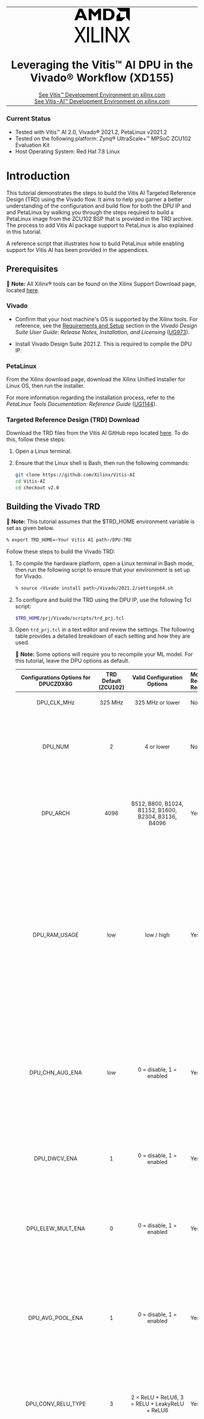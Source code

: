 <table class="sphinxhide">
 <tr width="100%">
    <td align="center"><img src="https://raw.githubusercontent.com/Xilinx/Image-Collateral/main/xilinx-logo.png" width="30%"/><h1>Leveraging the Vitis™ AI DPU in the Vivado® Workflow (XD155)</h1>
    <a href="https://www.xilinx.com/products/design-tools/vitis.html">See Vitis™ Development Environment on xilinx.com</br></a>
    <a href="https://www.xilinx.com/products/design-tools/vitis/vitis-ai.html">See Vitis-AI™ Development Environment on xilinx.com</a>
    </td>
 </tr>
</table>

### Current Status

*	Tested with Vitis&trade; AI 2.0,  Vivado&reg; 2021.2, PetaLinux v2021.2
*	Tested on the following platform: Zynq&reg; UltraScale+&trade; MPSoC ZCU102 Evaluation Kit
*	Host Operating System: Red Hat 7.8 Linux 

# Introduction

This tutorial demonstrates the steps to build the Vitis AI Targeted Reference Design (TRD) using the Vivado flow. It aims to help you garner a better understanding of the configuration and build flow for both the DPU IP and and PetaLinux by walking you through the steps required to build a PetaLinux image from the ZCU102 BSP that is provided in the TRD archive. The process to add Vitis AI package support to PetaLinux is also explained in this tutorial. 

A reference script that illustrates how to build PetaLinux while enabling support for Vitis AI has been provided in the appendices.

## Prerequisites

:pushpin: **Note:** All Xilinx&reg; tools can be found on the Xilinx Support Download page, located [here](https://www.xilinx.com/support/download/index.html/content/xilinx/en/downloadNav/vivado-design-tools/2021-2.html).

### Vivado

* Confirm that your host machine's OS is supported by the Xilinx tools. For reference, see the [Requirements and Setup](https://docs.xilinx.com/access/sources/dita/topic?Doc_Version=2021.2%20English&url=ug973-vivado-release-notes-install-license&resourceid=roe1549384083026.html) section in the *Vivado Design Suite User Guide: Release Notes, Installation, and Licensing* ([UG973](https://docs.xilinx.com/access/sources/dita/map?Doc_Version=2021.2%20English&url=ug973-vivado-release-notes-install-license)).

* Install Vivado Design Suite 2021.2. This is required to compile the DPU IP.

### PetaLinux

From the Xilinx download page, download the Xilinx Unified Installer for Linux OS, then run the installer.

For more information regarding the installation process, refer to the *PetaLinux Tools Documentation: Reference Guide* ([UG1144](https://docs.xilinx.com/access/sources/dita/map?Doc_Version=2021.2%20English&url=ug1144-petalinux-tools-reference-guide)).

### Targeted Reference Design (TRD) Download

Download the TRD files from the Vitis AI GitHub repo located [here](https://github.com/Xilinx/Vitis-AI/tree/2.0/dsa/DPU-TRD). To do this, follow these steps:

1. Open a Linux terminal. 
2. Ensure that the Linux shell is Bash, then run the following commands:

    ```bash
    git clone https://github.com/Xilinx/Vitis-AI
    cd Vitis-AI
    cd checkout v2.0
    ```

## Building the Vivado TRD

:pushpin: **Note:** This tutorial assumes that the $TRD_HOME environment variable is set as given below.

  ```bash
  % export TRD_HOME=<Your Vitis AI path>/DPU-TRD
  ```
Follow these steps to build the Vivado TRD:

1. To compile the hardware platform, open a Linux terminal in Bash mode, then run the following script to ensure that your environment is set up for Vivado.

    ```bash
    % source <Vivado install path>/Vivado/2021.2/settings64.sh
    ```

2. To configure and build the TRD using the DPU IP, use the following Tcl script:

    ```bash
    $TRD_HOME/prj/Vivado/scripts/trd_prj.tcl 
    ```

3. Open ``trd_prj.tcl`` in a text editor and review the settings. The following table provides a detailed breakdown of each setting and how they are used. 

    :pushpin: **Note:** Some options will require you to recompile your ML model. For this tutorial, leave the DPU options as default.


    | Configurations Options for DPUCZDX8G | TRD Default (ZCU102) | Valid Configuration Options                        | Model Recompile Required | Definition |
    |:------------------------------------:|:--------------------:|:--------------------------------------------------:|:-------------------------|:----------|
    |DPU_CLK_MHz                           |325 MHz               |325 MHz or lower                                     |No                        |To modify frequency of *m_axi_dpu_aclk*.|
    |DPU_NUM                               |2                     |4 or lower                                          |No                        |Number of DPU cores to be used. The DPU needs lots of LUTs and RAMs. Use of 3 or more DPU may cause resource and timing issues.|
    |DPU_ARCH                              |4096                  |B512, B800, B1024, B1152, B1600, B2304, B3136, B4096|Yes                       |The DPU IP can be configured with various convolution architectures which are related to the parallelism of the convolution unit.|
    |DPU_RAM_USAGE                         |low                   |low / high                                          |Yes                       |The RAM usage option determines the total amount of on-chip memory used in different DPU architectures, and the setting is for all the DPU cores in the DPU IP. High RAM usage means that the on-chip memory block will be larger, allowing the DPU more flexibility to handle the intermediate data. High RAM usage also implies higher performance in each DPU core.
    |DPU_CHN_AUG_ENA                       |low                   |0 = disable, 1 = enabled                            |Yes                       |Channel augmentation is an optional feature for improving the efficiency of the DPUCZDX8G when the number of input channels is much lower than the available channel parallelism.|
    |DPU_DWCV_ENA                          |1                     |0 = disable, 1 = enabled                            |Yes                       |Depthwise convolution: This option determines wether the depthwise convolution operation will be performed on the DPU or not.|
    |DPU_ELEW_MULT_ENA                     |0                     |0 = disable, 1 = enabled                            |Yes                       |Elementwise multiplication: Enables dot multiplication on at most two input feature maps. The input channel of EM ranges from 1 to 256.|
    |DPU_AVG_POOL_ENA                      |1                     |0 = disable, 1 = enabled                            |Yes                       |This option determines whether the average pooling operation will be performed on the DPUCZDX8G. The supported sizes range from 2x2 to 8x8, with only square sizes supported. Extra logic is used, if enabled.|
    |DPU_CONV_RELU_TYPE                    |3                     |2 = ReLU + ReLU6, 3 = RELU + LeakyReLU + ReLU6      |Yes                       |This option determines which kind of ReLU function can beused in the DPU. ReLU and ReLU6 are supported by default.|
    |DPU_SFM_NUM                           |1                     |0 = disable, 1 = enabled                            |No                        |Softmax function: It is a separate accelerator which has its own interface and runtime with INT8 input and floating-point output data format. This softmax HW option is just packaged into a DPU wrapper. The hardware implementation of softmax can be 160 times faster than a software implementation on MPSoC Arm in some application cases. Enabling this option depends on the customer chosen algorithm model and desired throughput. Extra logic is used, if enabled.|
    |DPU_DSP48_USAGE                       |high                  |low / high                                          |No                        |This option allows you to select whether DSP48E slices will be used for accumulation in the DPUCZDX8G convolution module. When low DSP usage is selected, the DPUCZDX8G IP will use DSP slices only for multiplication in the convolution. In high DSP usage mode, the DSP slice will be used for both multiplication and accumulation. Thus, the high DSP usage consumes more DSP slices and less LUTs.|
    |DPU_URAM_PER_DPU                      |0                     |0 - 84                                              |No                         |The DPUCZDX8G uses block RAM as the memory unit by default. For a target device with both block RAM and UltraRAM, configures the number of UltraRAM that are used to replace some block RAMs. The number of UltraRAM should be set as a multiple of the number of block RAMs required for a memory unit in the DPUCZDX8G.|
    |REG_CLK_MHz                           |100                   |100 MHz                                              |No                         |The *input s_axi_clk* is used for the register configure module. This module receives the DPU conigure data throughte S_AXI interface adn the related clock of S_AXI is *s_axi_clk*. THe S_AXI clock can be configued as common with the M-AXI clock or as an independent clock. THe register for DPU configuration is updated at a very low fequency and most of those registers are configured at the start of a task. The M-AXI is used as a high-frequency clock, Xilinx recommends setting the S-AXI clock as an independent clock with a frequency of 100 Mhz.|
    |DPU_SAXICLK_INDPD                     |1                     |0 = disable, 1 = enabled                            |No                         |Enabling this option measn the S-AXI clock is an independent clock from the M_axi_clock and you can set arbitrary frequency for *s_axi_aclk*. When the option is disabled, the S-AXI interface uses the same m_axi_aclk clock with M-AXI interface.
    |DPU_CLK_GATING_ENA                    |1                     |0 = disbale, 1 = enabled                            |No                         |When this option is enabled, a port named *dpu_2x_clk_ce* appears for each DPUCZDX8G core. The *dpu_2x_clk_ce* port should be connected to the *clk_dsp_ce* port in the dpu_clk_wiz IP. the *dpu_2x_clk_ce* signal can shut down the *dpu_2x_clk* when the computing engine in the DPUCZDX8G is idle. To generate the *clk_dsp_ce* port in the dpu_clk_wiz IP, the clocking wizard IP should be configured with specific options.|
    |DPU_DSP48_MAX_CASC_LEN                |4                     |1 - 7                                               |No                         |The maximum lenght of the DSP48E slice cascade chain can be set using this option. Longer cascade lengths typically use fewer logic resources but might have worse timing. Shorter cascade lengths might not be suitable for small devices asthey require more hardware resources. Xilinx recommends selecting the mid-value, which is four, in the first iteration and adjust the value as needed to meet timing requirements.|
    |DPU_TIMESTAMP_ENA                     |1                     |1 - 7                                               |No                         |When enabled, the DPUCZDX8G records the time that the DPUCZDX8G project was synthesized. When disable,d the timestamp keeps the value at the moment of the last IP update.|
    |DPU_CONV_WP                           |1                     |1 = all architectures, 2 = B512/B800/B1152, 4 = B1024/B1600/B2304|Yes           |The DPU supoorts additional write-parallel acceleration for the PointPillar models.|

    -------------------------

    **:warning: IMPORTANT:** During model compilation, Vitis AI parses metadata from a file named ``arch.json``. It is through this mechanism that the Vitis AI compiler extracts details of the target DPU instruction set and features. This file is key to ensuring successful deployment of the model on the DPU.

    In the above table, the column "Model Recompile Required" provides information on whether the model must be recompiled when modifications are made to the DPU configuration. 

    If YES - The model must be recompiled with the latest arch.json </br>
    If NO - The model does not need to be recompiled.

    You can see from this that modifications to the DPU configuration may require recompilation of the model. For additional information on the ``arch.json`` file, refer to step 6 below.

    -------------------------

4. Build the hardware design:

    ```bash
    % cd $TRD_HOME/prj/Vivado
    % vivado -source scripts/trd_prj.tcl&
    ```

    If you are accessing the host machine remotely, additional tools such as VNC might be used to improve overall GUI performance. After executing the script, the Vivado IPI block design should now be displayed as shown in the following figure.  If so, the script has successfully rebuilt the hardware platform design.

    ![figure1](./images/5.2.1-1.png)

5. Click **Generate Bitstream**.

    :pushpin: **Note:** If a pop-up with “No implementation results available” is displayed, click **Yes** to run implementation. Then, if a pop-up with “Launch runs” is displayed, click **OK**.

6. After the bitstream is generated, go to **File > Export > Export Hardware**. In the Export Hardware window, select **Include Bitstream** and click **OK**.

    The XSA file is created at

    ```bash
    $TRD_HOME/prj/Vivado/prj/top_wrapper.xsa
    ```

    :pushpin: **Note:** The ``arch.json`` file that is needed by the Vitis AI Compiler has been created by the Vivado tool and is located at this path:

      ```bash
      $TRD_HOME/prj/Vivado/srcs/top/ip/top_DPUCZDX8G_0/arch.json
      ```


### Optional: Custom Hardware Steps

Additional steps are required to use the DPU IP in your custom design. The DPU IP is not released in the Vivado IP catalog and can only be found in this TRD. Therefore, you will be required to copy the DPU IP repo to your custom design and add this IP to the Vivado IP catalog manually. Follow these steps to complete this task:

1. Locate the DPU IP in the Vitis AI Vivado TRD. The DPU IP is located at ``/Vitis-AI/dsa/DPU-TRD/dpu_ip/DPUCZDX8G_v3_4_0/``. This can be confirmed by noting the ``component.xml`` file located in the root of this directory.
  
    1. Copy this folder local to your Vivado design.
    2. Add the DPU IP to your Vivado design as shown in the following steps.

2. Click on **Settings**.

    ![figure2](./images/vivado_ide_tools_settings_img.png)

3. Under **IP**, select **Repository** and click the **+** toolbar button.

    ![figure3](./images/vivado_ide_tools_settings_ip_img.png)

4. Point to the DPU IP you copied local to your Vivado design and click **Select**.

    ![figure4](./images/vivado_ide_tools_settings_ip_select_img.png)


The TCL console provides the status of the IP repo update as shown in the following figure:

![figure5](./images/vivado_ide_tools_settings_ip_select_tcl_img.png)

Vivado shows the updated IP repo and the addition of the DPU IP core upon completion.

![figure6](./images/vivado_ide_tools_settings_ip_select_tcl_done_img.png)

:pushpin: **Note:** For correct operation and optimum performance of your DPU implementation, it is important to follow the recommendations outlined in the *DPUCZDX8G for Zynq UltraScale+ MPSoCs Product Guide* [PG338](https://docs.xilinx.com/access/sources/dita/map?isLatest=true&ft:locale=en-US&url=pg338-dpu). It is extremely important that you review and understand the clocking, reset, and I/O bandwidth requirements of the DPU when integrating this IP into your system. 

## Installing PetaLinux

This part of the tutorial shows how to build the Linux and boot images using the PetaLinux build tool.

:pushpin: **Note:** Refer to the *PetaLinux Tools Documentation: Reference Guide* ([UG1144](https://docs.xilinx.com/access/sources/dita/map?Doc_Version=2021.2%20English&url=ug1144-petalinux-tools-reference-guide)) for more information.

1. Run the user login shell command.

    - For Bash as user login shell, run the following command.

      ```bash
      source <path-to-installed-PetaLinux>/settings.sh
      ```

    - For C shell as user login shell, run the following command.

      ```bash
      source <path-to-installed-PetaLinux>/settings.csh
      ```

2. Verify that the working environment has been set:

    ```bash
    echo $PETALINUX
    ```

3. Configure and build the PetaLinux project:

    ```bash
    cd $TRD_HOME/prj/Vivado/dpu_petalinux_bsp
    ./download_bsp.sh
    petalinux-create -t project -s xilinx-zcu102-trd.bsp
    ```

The following commands take you into the project directory and configure PetaLinux using your Vivado project .XSA file created earlier in this tutorial:

```bash
cd xilinx-zcu102-trd
petalinux-config --get-hw-description=$TRD_HOME/prj/Vivado/prj/ --silentconfig
```

For this example, add the Vitis AI packages and the correct files will be inserted into rootfs when generating the system image by PetaLinux.
In order to enable Vitis AI packages, follow these steps:

1. Edit the following file:

    ```bash
    <petalinux project>/project-spec/meta-user/conf/user-rootfsconfig 
    ```

2. Append the following lines:

    ```bash
    CONFIG_vitis-ai-library
    CONFIG_vitis-ai-library-dev
    CONFIG_vitis-ai-library-dbg
    ```

3. To enable the Vitis AI packages, run the following command:

    ```bash
    petalinux-config -c rootfs
    ```

4. Select **"user packages"** and enable the three Vitis AI packages as shown in the following figure:

    ![figure7](./images/petalinux_user_packages.png)

    After you run the above successfully, the ``vitis-ai-library``, VART2.0 and the dependent packages will be installed into rootfs image.

    If you want to compile the example on the target hardware, select the following package groups as well. This package group provides some commonly used utilities like Make, GCC, G++, and cross compiler. 

    ![figure8](./images/petalinux_user_packages_2.png)

5. Save and exit, then build PetaLinux.

    ```bash
    petalinux-build
    ```

    *Optional: If you want to use the TRD prebuilt Vivado design, use the path for ``--get-hw-description`` as shown below.*

    ```bash
    petalinux-config --get-hw-description=$TRD_HOME/prj/Vivado/pre-built/ --silentconfig
    ```

6. Upon successful completion of the PetaLinux build, create a boot image (BOOT.BIN) including FSBL, ATF, bitstream, and U-boot.  

    ```bash
    cd images/linux
    petalinux-package --boot --fsbl zynqmp_fsbl.elf --u-boot u-boot.elf --pmufw pmufw.elf --fpga system.bit
    ```

7. Use the following command to create a WIC image. This file is used by a third party flash tool, such as Etcher (https://etcher.io/) to burn the WIC image and create a bootable system memory for the target. 

    ```bash
    petalinux-package --wic 
    ```

    :pushpin: **Note:** This command uses a default ``rootfs.wks`` file located at ``$DPU-TRD/prj/Vivado/dpu_petalinux_bsp/xilinx-zcu102-trd/build/``.

8. Burn the WIC file to a 16G SD card using the following steps.

    1. Download Etcher from https://etcher.io/ and install on your host computer.
    2. Use the Etcher software to burn the image file onto the SD card.

### Building Petalinux for Custom Hardware (Optional)

If you want to build PetaLinux for custom hardware, see [Customizing the Project](https://docs.xilinx.com/access/sources/dita/topic?Doc_Version=2021.2%20English&url=ug1144-petalinux-tools-reference-guide&resourceid=customizing-project-an364401.html) in the *PetaLinux Tools Documentation: Reference Guide* ([UG1144](https://docs.xilinx.com/access/sources/dita/map?Doc_Version=2021.2%20English&url=ug1144-petalinux-tools-reference-guide)).

## Testing Your Design

### ZCU102 Target Setup

For this tutorial, use the ZCU102 evaluation board. For more information regarding the ZCU102, click [here](https://www.xilinx.com/products/boards-and-kits/ek-u1-zcu102-g.html).

Set up the ZCU102 board as in the following figure:

![figure9](./images/zcu102_config_img.png)

1. Insert the newly imaged SD card into the ZCU102.

2. Connect all required peripherals to the target as shown in the above figure.

3. Review the Boot Mode dip switch settings.

4. Create a serial connection to the target hardware using a tool such as [MobaXterm](https://download.mobatek.net/2102021022292334/MobaXterm_Installer_v21.0.zip).

    * The serial connection should have the following configuration:
        * Baud Rate: 115200 bps
        * Data bits: 8
        * Stop bit: 1
        * Parity: None

    The ZCU102 supports four virtual serial connections over the USB-UART port.  These will be installed as a series of COM ports on your host machine (ie COM11, COM12, COM13, COM14).  If you choose, you can simply open four terminal connections, one for each of these ports.  In any case, you will know that you are using the correct port when you see the Linux boot messages (DMESG logging) on that port.  This is the port that you will use for the next steps.

    :pushpin: **Note:** If you are connecting to the board and executing example applications via this USB-UART connection, you may need to execute ```export DISPLAY=:0.0``` in order to successfully execute (and display) results from the example applications in the steps that follow.  Many configurations are possible for use of this image, including ssh over Ethernet, or connecting a USB keyboard directly to the board to run applications. The need to export the DISPLAY will vary depending on the methodology used.

5. Ensure your host computer and target hardware are on the same LAN network, or connected via a point-to-point Ethernet cable. The ZCU102 is DHCP enabled and will be assigned an IP if connected to a router.

  * Using the serial port, type ```% ifconfig```
    
    This will dump the IP address of the target and enable you to establish a network connection. As needed, you can establish a point-to-point Ethernet connection by simply reconfiguring the ip address of the board by executing "ifconfig eth0 xxx.xxx.xxx.xxx" on the board via the serial terminal.

6. Once you have the IP address of the target, open an SSL (or SSH) connection to the target’s IP address (user = root, password = root) to provide a stable and highspeed connection to transfer files to and from the target hardware.

### Running the TRD Resnet50 Example

The Vivado TRD has a simple ResNet-50 example that you can run to verify that the DPU, runtime, and other components are operating as expected. At the target hardware Linux prompt, enter the following commands:

```bash
$ cd ./app
$ cp ./model/resnet50.xmodel .
$ env LD_LIBRARY_PATH=samples/lib samples/bin/resnet50 img/bellpeppe-994958.JPEG
```

You should see the Top 5 prediction scores and classes dumped to the console.  The scores and class predictions will vary depending on the image used:

```bash
score[945]  =  0.992235     text: bell pepper,
score[941]  =  0.00315807   text: acorn squash,
score[943]  =  0.00191546   text: cucumber, cuke,
score[939]  =  0.000904801  text: zucchini, courgette,
score[949]  =  0.00054879   text: strawberry,
```

These results reflect the classification of an image located in the ```/home/root/app/img/``` directory.

### VART and Vitis AI Library Examples

Both VART and the Vitis AI library are located within the Vitis AI Github repo at the following paths.

```bash
Vitis-AI/demo/VART
Vitis-AI/demo/Vitis-AI-Library
```

To run these examples, you will need the Vitis AI Runtime packages, VART samples, Vitis-AI-Library samples, and ML models of choice. These requirements can be installed in different stages of the tool flow. In this tutorial, the Vitis AI runtime packages were install via Yocto recipes during the PetaLinux build. Therefore, only the VART examples, Vitis-AI-Library examples, and ML models will be needed.  Also, you have two options for building the example application code: 

- Host machine
- Target hardware

The following section describes how to set up the cross-compiler on both the host machine and target hardware to enable you to build these application examples.

:pushpin: **Note:** If you are using a Xilinx evaluation board TRD image, all of these packages and the hardware cross-compiler are built into the board image.

### Application Compilation

VART and the Vitis AI Library provide the application code and a build script for you to build these application examples on your host machine or target hardware. The cross-compiler should be installed on the target, or the image built with the PetaLinux “self-hosted” option selected as shown earlier in this tutorial. 

Skip this step if you have already compiled your application code on your host machine.

If you have access to your target hardware from your host machine simply copy the VART and Vitis-AI-Library directories to your target hardware. However, if you do not have access to your hardware from the host, clone the Vitis AI repo again on your target hardware. Ensure you have adequate storage space in the rootfs file system (approximately 3 Gb).

### Building ML Applications on the Target Hardware

Open a Linux terminal on your target hardware. Run the following command:

```bash
% git clone https://github.com/Xilinx/Vitis-AI
```

You may get the following SSL warning:

![figure10](./images/ssl_certs_fail_img.png)

To turn off the SSL certificates check, use the following commands:

```bash
% git config --global http.sslverify false 
% cd Vitis-AI
% git checkout v2.0
```

This clones the Vitis AI repo which includes VART examples and the Vitis AI Library examples.

### Building ML Applications on the Host Machine 

#### Set up the Cross-Compiler

Refer to the following Vitis AI repo path for details and scripts to install the cross-compilation system environment. This compiler is to be installed on your local host Linux system, not in the Docker system. Note that the cross compiler will be installed in the ``~/petalinux_sdk_2021.2`` directory by default. You can edit the ``host_cross_compiler_setup.sh`` file line 25 to change the installation directory. 

1. Vitis AI Repo path to this script:

    ```bash
    /Vitis-AI/setup/mpsoc/VART/
    ```

2. On your Host machine, run the following script to setup the cross-compiler:

    ```bash
    % ./host_cross_compiler_setup.sh
    ```

3. When the installation is complete, follow the prompts and execute the following command:

    ```bash
    % source ~/petalinux_sdk_2021.2/environment-setup-cortexa72-cortexa53-xilinx-linux
    ```

Note that if you close the current terminal, you need to re-execute the above instructions in the new terminal interface.

#### Running VART Examples

Go to the Resnet50 example located in the Vitis-AI Library at the following path:

```bash
/home/root/Vitis-AI/demo/VART/resnet50/
```

This directory contains a build script, a ``src`` directory with the application code ``main.c`` and a ``readme`` file. Open the ``readme`` file and download the model using the command provided. Model download can also be accomplished by reviewing the Vitis AI Model Zoo documentation. Review the model-list directory for each model. The model name follows the below naming rules:

![figure11](./images/running_vart_examples_img.png)

For example, ``cf_refinedet_coco_360_480_0.8_25G_2.0`` is a RefineDet model trained with Caffe using COCO dataset, input activation dimensions are 360 * 480, 80% pruned, the computation per image is 25 Gops and Vitis AI version is 2.0.

Each model folder has a ``model.yaml`` file which provides links to the float and quantized model for retraining purposes. This folder also has precompiled models for specific Xilinx demonstration cards for evaluation purposes. 

Use the following commands to download the ResNet50 model from the model zoo.

```bash
% sudo mkdir /usr/share/vitis_ai_library/models
% cd /usr/share/vitis_ai_library/models
% wget https://www.xilinx.com/bin/public/openDownload?filename=resnet50-zcu102_zcu104_kv260-r2.0.0.tar.gz -O resnet50-zcu102_zcu104_kv260-r2.0.0.tar.gz
```

:pushpin: **Note:** In some cases, you might get the following Error regarding SSL certificates.

  ![figure12](./images/ssl_certs_fail_2_img.png)

  To disable SSL, update the above command with the following switch:

  ```bash
  wget --no-check-certificate https://www.xilinx.com/bin/public/openDownload?filename=resnet50-zcu102_zcu104_kv260-r2.0.0.tar.gz -O resnet50-zcu102_zcu104_kv260-r2.0.0.tar.gz
  ```

Then decompress the model:

```bash
% tar -xzvf resnet50-zcu102_zcu104_kv260-r2.0.0.tar.gz
```

#### Building ML Applications on the Target Hardware

In the ```/home/root/Vitis-AI/demo/VART/resnet50/``` directory enter the command: 

```bash
% ./build.sh
```

Once complete, you will see the compiled applications in the same directory. The ResNet-50 example design needs a set of test images copied to the SD card. Using Mobaterm, drag and drop your images of choice to the following directory (``/home/root/Vitis-AI/demo/VART``). These are the images that will be classified by the example design. The ResNet-50 neural network as deployed in this example requires images of resolution 224x224 in order to match the input dimensions of the first layer of the network.  However, you can use higher resolution images. Software downscaling, built into the application examples, will address the difference in resolution at the cost of some performance. For higher performance applications, you should consider using the Vitis Vision Libraries, Whole Application Acceleration examples, or the Xilinx VPSS IP to accelerate such pre-processing functions in the programmable logic.

To run the ResNet-50 application, enter this command:

```bash
% ./resnet50 /usr/share/vitis_ai_library/models/resnet50/resnet50.xmodel
```

This command will launch ResNet-50 and run inference on the first image in your image directory.

The following image shows an example result.

![figure13](./images/building_ML_apps_img.png)

### Running Vitis AI Library Examples

The Vitis AI Library is a set of high-level libraries and APIs built for efficient AI inference with Deep-Learning Processor Unit (DPU). It leverages the Vitis AI Runtime with Unified APIs, and it fully supports XRT 2020.2.

The Vitis AI Library provides an easy-to-use and unified interface by encapsulating many efficient and high-quality neural networks. This simplifies the use of deep-learning neural networks, even for users without knowledge of deep-learning or FPGAs. The Vitis AI Library allows users to focus more on the development of their applications, rather than the underlying hardware.

Like the VART examples, the Vitis-AI-Library examples provide application code and build scripts for different ML examples.  These can be found at the following path:

```bash
/home/root/Vitis-AI/demo/Vitis-AI-Library/samples
```

#### OpenPose Video Example

Execute the following command to run the OpenPose model on the downloaded sample video clip.

```bash
% ./test_video_openpose openpose_pruned_0_3 /home/root/Vitis-AI/demo/Vitis-AI-Library/apps/seg_and_pose_detect/pose_960_540.avi -t 8
```

:pushpin: **Note:** The -t switch provides control over the number of CPU threads employed.

The result should be the following image:

![figure14](./images/openpose_example_img.png)

For additional details and examples using the Vitis-AI-Library review the following link [here](https://github.com/Xilinx/Vitis-AI/blob/master/tools/Vitis-AI-Library/README.md#running-vitis-ai-library-examples).

## Appendix

The following appendices provide further explanation of the processes used earlier in this tutorial. 

### PetaLinux Build Script for Vitis AI Designs

This script is an example of building PetaLinux for the Vitis AI Vivado TRD. This illustrates the packages needed for Vitis AI and can be used as a reference for custom hardware BSPs.

```bash
#!/bin/bash

export PATH_TO_BSP=/your/path/to/petalinux/bsp/xilinx-zcu102-v2021.2-final.bsp #set your path to peta_linux BSP download from downloads.xilinx.com

export PROJ_HOME=`pwd`
export TRD_HOME=$PROJ_HOME/Vitis-AI/dsa/DPU-TRD

echo "Using BSP: $PATH_TO_BSP"
echo "PROJ_HOME: $PROJ_HOME"
echo "TRD_HOME: $TRD_HOME" 


echo "Cloning Vitis-AI Repo"
git clone https://github.com/Xilinx/Vitis-AI.git

echo "Done" 

echo "Downloading and extracting contents of xilinx-zcu102-trd.bsp" 
cd $TRD_HOME/prj/Vivado/dpu_petalinux_bsp
./download_bsp.sh
tar -xzf xilinx-zcu102-trd.bsp
mv xilinx-zcu102-trd xilinx-zcu102-trd-bsp-contents
cd $PROJ_HOME
echo "Done" 

echo "Creating New Petalinux Project"
mkdir zcu102_2021.2_bsp
cd zcu102_2021.2_bsp
petalinux-create -t project -s $PATH_TO_BSP -n petalinux
cd petalinux
petalinux-config --get-hw-description=$TRD_HOME/prj/Vivado/pre-built/ --silentconfig 

echo "Done"

echo "Customizing project" 
cp -r  $TRD_HOME/prj/Vivado/dpu_petalinux_bsp/xilinx-zcu102-trd-bsp-contents/project-spec/meta-user/recipes-vitis-ai project-spec/meta-user/
cp -r  $TRD_HOME/prj/Vivado/dpu_petalinux_bsp/xilinx-zcu102-trd-bsp-contents/project-spec/meta-user/recipes-tools project-spec/meta-user/
cp -r  $TRD_HOME/prj/Vivado/dpu_petalinux_bsp/xilinx-zcu102-trd-bsp-contents/project-spec/meta-user/recipes-modules project-spec/meta-user/

echo 'IMAGE_ROOTFS_EXTRA_SPACE = "1048576"
MAGE_INSTALL_append = " nfs-utils "
IMAGE_INSTALL_append = " cmake "
IMAGE_INSTALL_append = " auto-resize "
IMAGE_INSTALL_append = " tree "
IMAGE_INSTALL_append = " dpuclk "
IMAGE_INSTALL_append = " dpu-sw-optimize "
IMAGE_INSTALL_append = " packagegroup-petalinux-self-hosted "
IMAGE_INSTALL_append = " dpu "
IMAGE_INSTALL_append = " vitis-ai-library "
IMAGE_INSTALL_append = " vitis-ai-library-dev "' >> project-spec/meta-user/conf/petalinuxbsp.conf
echo "Done"

echo "Building Petalinux Project"
petalinux-build

echo "Creating SD Card Image"
cd images/linux
petalinux-package --boot --fsbl zynqmp_fsbl.elf --u-boot u-boot.elf --pmufw pmufw.elf --fpga system.bit --force

echo "Creating Single SD Card burn .WIC Image"
petalinux-package --wic
echo "Done"

```

### PetaLinux Configuration for the Vitis AI Profiler

The following instructions can be used to enable the Vitis AI Profiler in the PetaLinux image. The Xilinx prebuilt SD card images and this TRD both come with these settings enabled. This section is provided as reference for custom designs.

1. Access the kernel with the following command:

    ```bash
    % petalinux-config -c kernel
    ```

2. Enable the following settings for the Linux kernel.

    - [x] General architecture-dependent options
        - [x] Kprobes
    - [x] Kernel hacking
        - [x] Tracers
            - [x] Enable kprobes-based dynamic events
            - [x] Enable uprobes-based dynamic events

3. Access the settings for rootfs:

    ```bash
    % petalinux-config -c rootfs 
    ```
    - [x] User packages
        - [x] modules
            - [x] packagegroup-petalinux-self-hosted

4. Rebuild Linux.

    ```bash
    % petalinux-build
    ```


<div style="page-break-after: always;"></div>

## License

Licensed under the Apache License, Version 2.0 (the "License"); you may not use this file except in compliance with the License. You may obtain a copy of the License at http://www.apache.org/licenses/LICENSE-2.0 Unless required by applicable law or agreed to in writing, software distributed under the License is distributed on an "AS IS" BASIS, WITHOUT WARRANTIES OR CONDITIONS OF ANY KIND, either express or implied. See the License for the specific language governing permissions and limitations under the License.

## AMD-Xilinx Disclaimer and Attribution

The information contained herein is for informational purposes only and is subject to change without notice. While every precaution has been taken in the preparation of this document, it may contain technical inaccuracies, omissions and typographical errors, and AMD is under no obligation to update or otherwise correct this information. Advanced Micro Devices, Inc. makes no representations or warranties with respect to the accuracy or completeness of the contents of this document, and assumes no liability of any kind, including the implied warranties of non infringement, merchantability or fitness for particular purposes, with respect to the operation or use of AMD hardware, software or other products described herein. No license, including implied or arising by estoppel, to any intellectual property rights is granted by this document. Terms and limitations applicable to the purchase or use of AMD’s products are as set forth in a signed agreement between the parties or in AMD's Standard Terms and Conditions of Sale.

© Copyright 2022 Advanced Micro Devices, Inc.  All rights reserved.  Xilinx, the Xilinx logo, AMD, the AMD Arrow logo, Alveo, Artix, Kintex, Kria, Spartan, Versal, Vitis, Virtex, Vivado, Zynq, and other designated brands included herein are trademarks of Advanced Micro Devices, Inc.  Other product names used in this publication are for identification purposes only and may be trademarks of their respective companies.  
